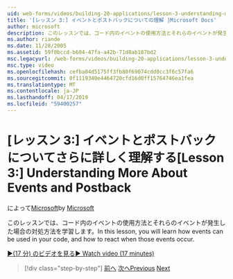 ```yaml
---
uid: web-forms/videos/building-20-applications/lesson-3-understanding-more-about-events-and-postback
title: '[レッスン 3:] イベントとポストバックについての理解 |Microsoft Docs'
author: microsoft
description: このレッスンでは、コード内のイベントの使用方法とそれらのイベントが発生した場合の対処方法を学習します。
ms.author: riande
ms.date: 11/28/2005
ms.assetid: 59f0bccd-b604-47fa-a42b-71d8ab187bd2
msc.legacyurl: /web-forms/videos/building-20-applications/lesson-3-understanding-more-about-events-and-postback
msc.type: video
ms.openlocfilehash: cefba04d5175ff3fb80f69074cdd0cc3f6c57fa6
ms.sourcegitcommit: 0f1119340e4464720cfd16d0ff15764746ea1fea
ms.translationtype: MT
ms.contentlocale: ja-JP
ms.lasthandoff: 04/17/2019
ms.locfileid: "59400257"
---
```

# <a name="lesson-3--understanding-more-about-events-and-postback"></a><span data-ttu-id="0b19d-103">[レッスン 3:] イベントとポストバックについてさらに詳しく理解する</span><span class="sxs-lookup"><span data-stu-id="0b19d-103">[Lesson 3:]  Understanding More About Events and Postback</span></span>

<span data-ttu-id="0b19d-104">によって[Microsoft](https://github.com/microsoft)</span><span class="sxs-lookup"><span data-stu-id="0b19d-104">by [Microsoft](https://github.com/microsoft)</span></span>

<span data-ttu-id="0b19d-105">このレッスンでは、コード内のイベントの使用方法とそれらのイベントが発生した場合の対処方法を学習します。</span><span class="sxs-lookup"><span data-stu-id="0b19d-105">In this lesson, you will learn how events can be used in your code, and how to react when those events occur.</span></span>

[<span data-ttu-id="0b19d-106">&#9654;(17 分) のビデオを見る</span><span class="sxs-lookup"><span data-stu-id="0b19d-106">&#9654; Watch video (17 minutes)</span></span>](https://channel9.msdn.com/Blogs/ASP-NET-Site-Videos/lesson-3-understanding-more-about-events-and-postback)

> [!div class="step-by-step"]
> <span data-ttu-id="0b19d-107">[前へ](lesson-2-creating-a-web-forms-user-interface.md)
> [次へ](lesson-4-understanding-web-application-state.md)</span><span class="sxs-lookup"><span data-stu-id="0b19d-107">[Previous](lesson-2-creating-a-web-forms-user-interface.md)
[Next](lesson-4-understanding-web-application-state.md)</span></span>
